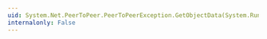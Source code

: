 ```yaml
---
uid: System.Net.PeerToPeer.PeerToPeerException.GetObjectData(System.Runtime.Serialization.SerializationInfo,System.Runtime.Serialization.StreamingContext)
internalonly: False
---
```

